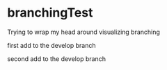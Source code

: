 # branchingTest
Trying to wrap my head around visualizing branching

first add to the develop branch

second add to the develop branch
